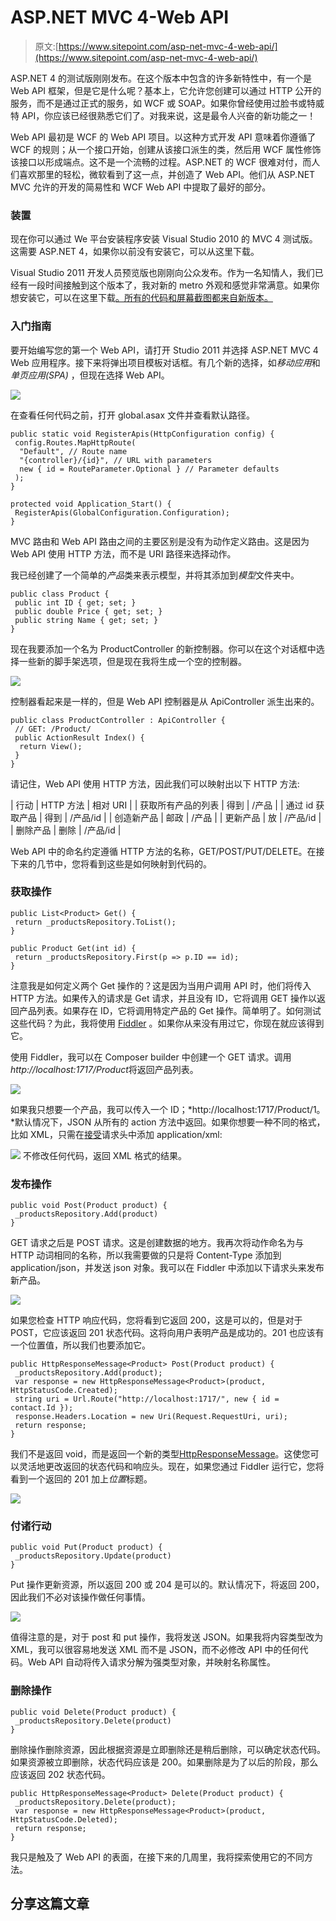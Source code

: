 # ASP.NET MVC 4-Web API

> 原文:[https://www.sitepoint.com/asp-net-mvc-4-web-api/](https://www.sitepoint.com/asp-net-mvc-4-web-api/)

ASP.NET 4 的测试版刚刚发布。在这个版本中包含的许多新特性中，有一个是 Web API 框架，但是它是什么呢？基本上，它允许您创建可以通过 HTTP 公开的服务，而不是通过正式的服务，如 WCF 或 SOAP。如果你曾经使用过脸书或特威特 API，你应该已经很熟悉它们了。对我来说，这是最令人兴奋的新功能之一！

Web API 最初是 WCF 的 Web API 项目。以这种方式开发 API 意味着你遵循了 WCF 的规则；从一个接口开始，创建从该接口派生的类，然后用 WCF 属性修饰该接口以形成端点。这不是一个流畅的过程。ASP.NET 的 WCF 很难对付，而人们喜欢那里的轻松，微软看到了这一点，并创造了 Web API。他们从 ASP.NET MVC 允许的开发的简易性和 WCF Web API 中提取了最好的部分。

### 装置

现在你可以通过 We 平台安装程序安装 Visual Studio 2010 的 MVC 4 测试版。这需要 ASP.NET 4，如果你以前没有安装它，可以从这里下载。

Visual Studio 2011 开发人员预览版也刚刚向公众发布。作为一名知情人，我们已经有一段时间接触到这个版本了，我对新的 metro 外观和感觉非常满意。如果你想安装它，可以在这里下载[。所有的代码和屏幕截图都来自新版本。](http://bit.ly/xj4hub "Visual Studio 2011 Installer")

### 入门指南

要开始编写您的第一个 Web API，请打开 Studio 2011 并选择 ASP.NET MVC 4 Web 应用程序。接下来将弹出项目模板对话框。有几个新的选择，如*移动应用*和*单页应用(SPA)* ，但现在选择 Web API。

![](../Images/7371c95db7872de0527c054c728234e0.png)

在查看任何代码之前，打开 global.asax 文件并查看默认路径。

```
public static void RegisterApis(HttpConfiguration config) { 
 config.Routes.MapHttpRoute( 
  "Default", // Route name 
  "{controller}/{id}", // URL with parameters 
  new { id = RouteParameter.Optional } // Parameter defaults 
 ); 
} 

protected void Application_Start() { 
 RegisterApis(GlobalConfiguration.Configuration); 
} 
```

MVC 路由和 Web API 路由之间的主要区别是没有为动作定义路由。这是因为 Web API 使用 HTTP 方法，而不是 URI 路径来选择动作。

我已经创建了一个简单的*产品*类来表示模型，并将其添加到*模型*文件夹中。

```
public class Product { 
 public int ID { get; set; } 
 public double Price { get; set; } 
 public string Name { get; set; } 
}
```

现在我要添加一个名为 ProductController 的新控制器。你可以在这个对话框中选择一些新的脚手架选项，但是现在我将生成一个空的控制器。

![](../Images/af96b6c83d83dd79f585f5ec0ef4a44c.png)

控制器看起来是一样的，但是 Web API 控制器是从 ApiController 派生出来的。

```
public class ProductController : ApiController { 
 // GET: /Product/ 
 public ActionResult Index() { 
  return View(); 
 } 
}
```

请记住，Web API 使用 HTTP 方法，因此我们可以映射出以下 HTTP 方法:

| 行动 | HTTP 方法 | 相对 URI |
| 获取所有产品的列表 | 得到 | /产品 |
| 通过 id 获取产品 | 得到 | /产品/id |
| 创造新产品 | 邮政 | /产品 |
| 更新产品 | 放 | /产品/id |
| 删除产品 | 删除 | /产品/id |

Web API 中的命名约定遵循 HTTP 方法的名称，GET/POST/PUT/DELETE。在接下来的几节中，您将看到这些是如何映射到代码的。

### 获取操作

```
public List<Product> Get() {  
 return _productsRepository.ToList();  
}  

public Product Get(int id) {  
 return _productsRepository.First(p => p.ID == id);  
}
```

注意我是如何定义两个 Get 操作的？这是因为当用户调用 API 时，他们将传入 HTTP 方法。如果传入的请求是 Get 请求，并且没有 ID，它将调用 GET 操作以返回产品列表。如果存在 ID，它将调用特定产品的 Get 操作。简单明了。如何测试这些代码？为此，我将使用 [Fiddler](http://bit.ly/yDi6K1 "Fiddler") 。如果你从来没有用过它，你现在就应该得到它。

使用 Fiddler，我可以在 Composer builder 中创建一个 GET 请求。调用*http://localhost:1717/Product*将返回产品列表。

![](../Images/bb107174268d5d2edc177199c2c1fd55.png)

如果我只想要一个产品，我可以传入一个 ID；*http://localhost:1717/Product/1。*默认情况下，JSON 从所有的 action 方法中返回。如果你想要一种不同的格式，比如 XML，只需在[接受](http://bit.ly/zYaYSL "HTTP Accept Header")请求头中添加 application/xml:

![](../Images/0331b6a31e4ee9c1333b9a3d22a6ba10.png)
不修改任何代码，返回 XML 格式的结果。

### 发布操作

```
public void Post(Product product) {  
 _productsRepository.Add(product) 
}
```

GET 请求之后是 POST 请求。这是创建数据的地方。我再次将动作命名为与 HTTP 动词相同的名称，所以我需要做的只是将 Content-Type 添加到 application/json，并发送 json 对象。我可以在 Fiddler 中添加以下请求头来发布新产品。

![](../Images/84330bc6e44dec2ab364a2144364a7ae.png)

如果您检查 HTTP 响应代码，您将看到它返回 200，这是可以的，但是对于 POST，它应该返回 201 状态代码。这将向用户表明产品是成功的。201 也应该有一个位置值，所以我们也要添加它。

```
public HttpResponseMessage<Product> Post(Product product) {     
 _productsRepository.Add(product);     
 var response = new HttpResponseMessage<Product>(product, HttpStatusCode.Created);     
 string uri = Url.Route("http://localhost:1717/", new { id = contact.Id });     
 response.Headers.Location = new Uri(Request.RequestUri, uri);     
 return response; 
}
```

我们不是返回 void，而是返回一个新的类型[HttpResponseMessage](http://bit.ly/xbFCFX "HttpResponseMessage")<T>。这使您可以灵活地更改返回的状态代码和响应头。现在，如果您通过 Fiddler 运行它，您将看到一个返回的 201 加上*位置*标题。

![](../Images/603d87c92c6aaf087db20a380aaf92c1.png)

### 付诸行动

```
public void Put(Product product) { 
 _productsRepository.Update(product) 
}
```

Put 操作更新资源，所以返回 200 或 204 是可以的。默认情况下，将返回 200，因此我们不必对该操作做任何事情。

![](../Images/0b71c4dbcd2a7b6b57deb5aaf2704d78.png)

值得注意的是，对于 post 和 put 操作，我将发送 JSON。如果我将内容类型改为 XML，我可以很容易地发送 XML 而不是 JSON，而不必修改 API 中的任何代码。Web API 自动将传入请求分解为强类型对象，并映射名称属性。

### 删除操作

```
public void Delete(Product product) { 
 _productsRepository.Delete(product) 
}
```

删除操作删除资源，因此根据资源是立即删除还是稍后删除，可以确定状态代码。如果资源被立即删除，状态代码应该是 200。如果删除是为了以后的阶段，那么应该返回 202 状态代码。

```
public HttpResponseMessage<Product> Delete(Product product) { 
 _productsRepository.Delete(product); 
 var response = new HttpResponseMessage<Product>(product, HttpStatusCode.Deleted); 
 return response; 
}
```

我只是触及了 Web API 的表面，在接下来的几周里，我将探索使用它的不同方法。

## 分享这篇文章